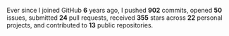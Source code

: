 Ever since I joined GitHub **6** years ago, I pushed **902** commits, opened **50** issues, submitted **24** pull requests, received **355** stars across **22** personal projects, and contributed to **13** public repositories.